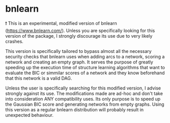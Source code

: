 # bnlearn
:exclamation: This is an experimental, modified version of bnlearn (https://www.bnlearn.com/). Unless you are specifically looking for this version of the package, I strongly discourage its use due to very likely crashes.

This version is specifically tailored to bypass almost all the necessary security checks that bnlearn uses when adding arcs to a network, scoring a network and creating an empty graph. It serves the purpose of greatly speeding up the execution time of structure learning algorithms that want to evaluate the BIC or simmilar scores of a network and they know beforehand that this network is a valid DAG.

Unless the user is specifically searching for this modified version, I advise strongly against its use. The modifications made are ad-hoc and don't take into consideration ANY compatibility uses. Its only purpose is to speed up the Gaussian BIC score and generating networks from empty graphs. Using this version as a regular bnlearn distribution will probably result in unexpected behaviour.
